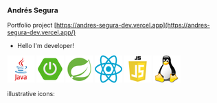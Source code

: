 <!-- Andr7st -->

### Andrés Segura

Portfolio project [https://andres-segura-dev.vercel.app](https://andres-segura-dev.vercel.app/)

* Hello I'm developer!

![icon](https://raw.githubusercontent.com/Andr7st/index/main/readme-resources/illustrative-icons/ico-510-64px.png ""   )
![icon](https://raw.githubusercontent.com/Andr7st/index/main/readme-resources/illustrative-icons/ico-522-64px.png ""   )
![icon](https://raw.githubusercontent.com/Andr7st/index/main/readme-resources/illustrative-icons/ico-523-64px.png ""   )
![icon](https://raw.githubusercontent.com/Andr7st/index/main/readme-resources/illustrative-icons/ico-304-64px.png ""   )
![icon](https://raw.githubusercontent.com/Andr7st/index/main/readme-resources/illustrative-icons/ico-120-64px.png ""   )
![icon](https://raw.githubusercontent.com/Andr7st/index/main/readme-resources/illustrative-icons/ico-070-64px.png ""   )



<!--
![icon](https://raw.githubusercontent.com/Andr7st/index/main/readme-resources/illustrative-icons/ico-305-64px.png ""   )

-->

illustrative icons:
<!-- Illustrative icons: 

In the [**index**](https://github.com/Andr7st/index/) repository I will create a list of some of my codes.

Andr7st -->
